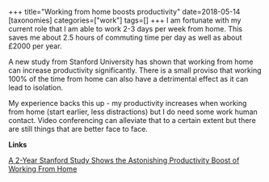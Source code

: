 +++
title="Working from home boosts productivity"
date=2018-05-14
[taxonomies]
categories=["work"]
tags=[]
+++
I am fortunate with my current role that I am able to work 2-3 days per week from home. This saves me about 2.5 hours of commuting time per day as well as about £2000 per year.
<!-- more -->

A new study from Stanford University has shown that working from home can increase productivity significantly. There is a small proviso that working 100% of the time from home can also have a detrimental effect as it can lead to isolation. 

My experience backs this up - my productivity increases when working from home (start earlier, less distractions) but I do need some work human contact. Video conferencing can alleviate that to a certain extent but there are still things that are better face to face.

__Links__

[A 2-Year Stanford Study Shows the Astonishing Productivity Boost of Working From Home](https://www.thriveglobal.com/stories/30386-a-2-year-stanford-study-shows-the-astonishing-productivity-boost-of-working-from-home)
